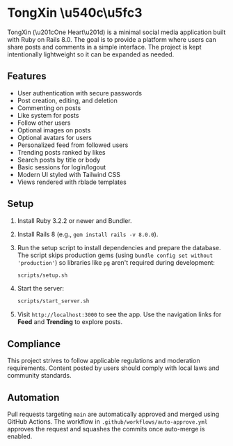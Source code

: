 # TongXin \u540c\u5fc3

TongXin (\u201cOne Heart\u201d) is a minimal social media application built with Ruby on Rails 8.0. The goal is to provide a platform where users can share posts and comments in a simple interface. The project is kept intentionally lightweight so it can be expanded as needed.

## Features

- User authentication with secure passwords
- Post creation, editing, and deletion
- Commenting on posts
- Like system for posts
- Follow other users
- Optional images on posts
- Optional avatars for users
- Personalized feed from followed users
- Trending posts ranked by likes
- Search posts by title or body
- Basic sessions for login/logout
- Modern UI styled with Tailwind CSS
- Views rendered with rblade templates

## Setup

1. Install Ruby 3.2.2 or newer and Bundler.
2. Install Rails 8 (e.g., `gem install rails -v 8.0.0`).
3. Run the setup script to install dependencies and prepare the database.
   The script skips production gems (using `bundle config set without 'production'`)
   so libraries like `pg` aren't required during development:

   ```bash
   scripts/setup.sh
   ```
4. Start the server:

   ```bash
   scripts/start_server.sh
   ```
5. Visit `http://localhost:3000` to see the app.
   Use the navigation links for **Feed** and **Trending** to explore posts.

## Compliance

This project strives to follow applicable regulations and moderation requirements. Content posted by users should comply with local laws and community standards.


## Automation

Pull requests targeting `main` are automatically approved and merged using GitHub Actions. The workflow in `.github/workflows/auto-approve.yml` approves the request and squashes the commits once auto-merge is enabled.
